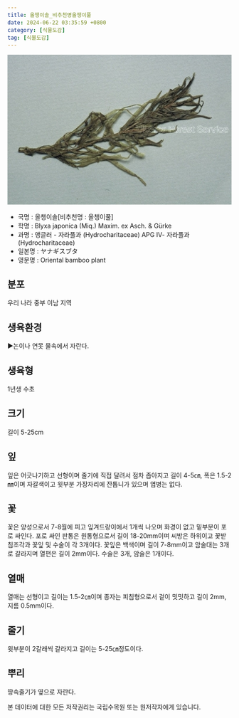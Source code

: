 ```yaml
---
title: 올챙이솔_비추천명올챙이풀
date: 2024-06-22 03:35:59 +0800
category: [식물도감]
tag: [식물도감]
---
```




![올챙이솔[비추천명 : 올챙이풀]](/assets/img/fileUpload/plants/basic/Hydrocharitaceae/Blyxa/12070/1_th2.JPG)
- 국명 : 올챙이솔[비추천명 : 올챙이풀]
- 학명 : Blyxa japonica (Miq.) Maxim. ex Asch. & Gürke
- 과명 : 앵글러 - 자라풀과 (Hydrocharitaceae) APG Ⅳ- 자라풀과 (Hydrocharitaceae)
- 일본명 : ヤナギスブタ
- 영문명 : Oriental bamboo plant


## 분포
우리 나라 중부 이남 지역
## 생육환경
▶논이나 연못 물속에서 자란다.
## 생육형
1년생 수초
## 크기
길이 5-25cm
## 잎
잎은 어긋나기하고 선형이며 줄기에 직접 달려서 점차 좁아지고 길이 4-5㎝, 폭은 1.5-2㎜이며 자갈색이고 윗부분 가장자리에 잔톱니가 있으며 엽병는 없다.
## 꽃
꽃은 양성으로서 7-8월에 피고 잎겨드랑이에서 1개씩 나오며 화경이 없고 밑부분이 포로 싸인다. 포로 싸인 판통은 원통형으로서 길이 18-20mm이며 씨방은 하위이고 꽃받침조각과 꽃잎 및 수술이 각 3개이다. 꽃잎은 백색이며 길이 7-8mm이고 암술대는 3개로 갈라지며 열편은 길이 2mm이다. 수술은 3개, 암술은 1개이다.
## 열매
열매는 선형이고 길이는 1.5-2㎝이며 종자는 피침형으로서 겉이 밋밋하고 길이 2mm, 지름 0.5mm이다.
## 줄기
윗부분이 2갈래씩 갈라지고 길이는 5-25㎝정도이다.
## 뿌리
땅속줄기가 옆으로 자란다.






본 데이터에 대한 모든 저작권리는 국립수목원 또는 원저작자에게 있습니다.
